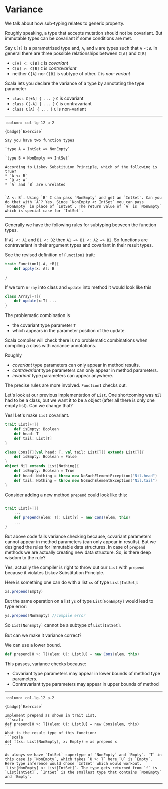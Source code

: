 # Variance

We talk about how sub-typing relates to generic property.

Roughly speaking, a type that accepts mutation should not be covariant. But immutable types can be covariant if some conditions are met.

Say `C[T]` is a parametrized type and, `A`, and `B` are types such that `A <:B`. 
In general there are three possible relationships between `C[A]` and `C[B]`

* `C[A] <: C[B]` `C` is *covariant*
* `C[A] >: C[B]` `C` is *contravariant*
* neither `C[A]` nor `C[B]` is subtype of other. `C` is *non-variant*

Scala lets you declare the variance of a type by annotating the type parameter

* `class C[+A] { ... }` `C` is covariant
* `class C[-A] { ... }` `C` is contravariant
* `class C[A] { ... }` `C` is non-variant

---

````{panels}
:column: col-lg-12 p-2

{badge}`Exercise`

Say you have two function types

`type A = IntSet => NonEmpty`

`type B = NonEmpty => IntSet`

According to Liskov Substituion Principle, which of the following is true?
* `A <: B`
* `B <: A`
* `A` and `B` are unrelated


````

````{dropdown} Solution
`A <: B`. Using `B` I can pass `NonEmpty` and get an `IntSet`. Can you do that with `A`? Yes. Since `NonEmpty <: IntSet` you can pass `NonEmpty` in place of `IntSet`. The return value of `A` is `NonEmpty` which is special case for `IntSet`.
````

---

Generally we have the following rules for subtyping between the function types.

If `A2 <: A1` and `B1 <: B2` then `A1 => B1 <: A2 => B2`. So functions are contravariant in their argument types and covariant in their result types.

See the revised definition of `Function1` trait:

```scala
trait Function1[-A, +B]{
    def apply(x: A): B

}
```

If we turn `Array` into class and `update` into method it would look like this

```scala
class Array[+T]{
    def update(x:T) ... 
}
```

The problematic combination is

* the covariant type parameter `T`
* which appears in the parameter position of the update.

Scala compiler will check there is no problematic combinations when compiling a class with variance annotations.

Roughly

* *covariant* type parameters can only appear in method results.
* *contravariant* type parameters can only appear in method parameters.
* *invariant* type parameters can appear anywhere.

The precise rules are more involved. `Function1` checks out. 

Let's look at our previous implementation of `List`. One shortcoming was `Nil` had to be a class, but we want it to be a object (after all there is only one empty list). Can we change that?

Yes! Let's make `List` covariant.

```scala
trait List[+T]{
    def isEmpty: Boolean
    def head: T
    def tail: List[T]
}

class Cons[T](val head: T, val tail: List[T]) extends List[T]{
    def isEmpty: Boolean = False
}
object Nil extends List[Nothing]{
    def isEmpty: Boolean = True
    def head: Nothing = throw new NoSuchElementException("Nil.head")
    def tail: Nothing = throw new NoSuchElementException("Nil.tail")
}

```

Consider adding a new method `prepend` could look like this:

```scala

trait List[+T]{
    ...
    def prepend(elem: T): List[Y] = new Cons(elem, this)
    ...
}
```

But above code fails variance checking because, covariant parameters cannot appear in method parameters (can only appear in results). But we designed the rules for immutable data structures. In case of `prepend` methods we are actually creating new data structure. So, is there deep wisdom to the rule?

Yes, actually the compiler is right to throw out our `List` with `prepend` because it violates Liskov Substitution Principle.

Here is something one can do with a list `xs` of type `List[IntSet]`:

```scala
xs.prepend(Empty)
```

But the same operation on a list `ys` of type `List[NonEmpty]` would lead to type error:

```scala
ys.prepend(NonEmpty) //compile error
```

So `List[NonEmpty]` cannot be a subtype of `List[IntSet]`.

But can we make it variance correct?

We can use a lower bound.

```scala
def prepend[U >: T](elem: U): List[U] = new Cons(elem, this)
```

This passes, variance checks because:

* Covariant type parameters may appear in lower bounds of method type parameters.
* Contravariant type parameters may appear in upper bounds of method

---

````{panels}
:column: col-lg-12 p-2

{badge}`Exercise`

Implement prepend as shown in trait List.
```scala
def prepend[U >: T](elem: U): List[U] = new Cons(elem, this)
```
What is the result type of this function:
```scala
def f(xs: List[NonEmpty], x: Empty) = xs prepend x
```
````

````{dropdown} Solution
As always we have `IntSet` supertype of `NonEmpty` and `Empty`. `T` in this case is `NonEmpty`, which takes `U >: T` here `U` is `Empty`. Here type inference would chose `IntSet` which would workout. `List[NonEmpty] <: List[IntSet]`. The type gets returned from `f` is `List[IntSet]`. `IntSet` is the smallest type that contains `NonEmpty` and `Empty`.
````

---